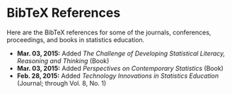 # BibTeX References

Here are the BibTeX references for some of the journals, conferences, proceedings, and books in statistics education.

- __Mar. 03, 2015:__ Added _The Challenge of Developing Statistical Literacy, Reasoning and Thinking_ (Book)
- __Mar. 03, 2015:__ Added _Perspectives on Contemporary Statistics_ (Book)
- __Feb. 28, 2015:__ Added _Technology Innovations in Statistics Education_ (Journal; through Vol. 8, No. 1)



